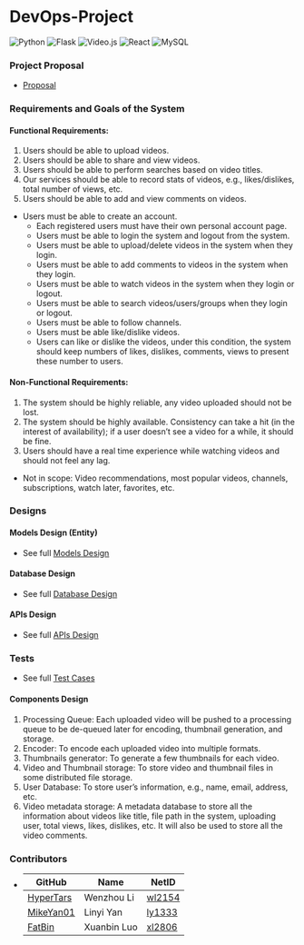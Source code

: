 # DevOps-Project
![Python](https://img.shields.io/badge/python-3.8-blue)
![Flask](https://img.shields.io/badge/Flask-1.1.2-blue)
![Video.js](https://img.shields.io/badge/Video.js-7.8.4-blue)
![React](https://img.shields.io/badge/React-16.3.1-blue)
![MySQL](https://img.shields.io/badge/MySQL-8.0.21-blue)

### Project Proposal
- [Proposal](/Documents/Proposal.md)

### Requirements and Goals of the System

#### Functional Requirements:
1. Users should be able to upload videos.
2. Users should be able to share and view videos.
3. Users should be able to perform searches based on video titles.
4. Our services should be able to record stats of videos, e.g., likes/dislikes, total number of views, etc.
5. Users should be able to add and view comments on videos.


- Users must be able to create an account.
  - Each registered users must have their own personal account page.
  - Users must be able to login the system and logout from the system.
  - Users must be able to upload/delete videos in the system when they login.
  - Users must be able to add comments to videos in the system when they login.
  - Users must be able to watch videos in the system when they login or logout.
  - Users must be able to search videos/users/groups when they login or logout.
  - Users must be able to follow channels.
  - Users must be able like/dislike videos.
  - Users can like or dislike the videos, under this condition, the system should keep numbers of likes, dislikes, comments, views to present these number to users.

#### Non-Functional Requirements:
1. The system should be highly reliable, any video uploaded should not be lost.
2. The system should be highly available. Consistency can take a hit (in the interest of availability); if a user doesn’t see a video for a while, it should be fine.
3. Users should have a real time experience while watching videos and should not feel any lag.

- Not in scope: Video recommendations, most popular videos, channels, subscriptions, watch later, favorites, etc.

### Designs
#### Models Design (Entity)
- See full [Models Design](/Documents/Models.md)

#### Database Design
- See full [Database Design](/Documents/Database.md)

#### APIs Design
- See full [APIs Design](/Documents/APIs.md)

### Tests
- See full [Test Cases](/Documents/Test.md)

#### Components Design
1. Processing Queue: Each uploaded video will be pushed to a processing queue to be de-queued later for encoding, thumbnail generation, and storage.
2. Encoder: To encode each uploaded video into multiple formats.
3. Thumbnails generator: To generate a few thumbnails for each video.
4. Video and Thumbnail storage: To store video and thumbnail files in some distributed file storage.
5. User Database: To store user’s information, e.g., name, email, address, etc.
6. Video metadata storage: A metadata database to store all the information about videos like title, file path in the system, uploading user, total views, likes, dislikes, etc. It will also be used to store all the video comments.

### Contributors
- GitHub | Name | NetID
  --- | --- | ---
  [HyperTars](https://github.com/HyperTars) | Wenzhou Li | [wl2154](mailto:wl2154@nyu.edu)
  [MikeYan01](https://github.com/MikeYan01) | Linyi Yan | [ly1333](mailto:ly1333@nyu.edu)
  [FatBin](https://github.com/FatBin) | Xuanbin Luo | [xl2806](mailto:xl2806@nyu.edu)
